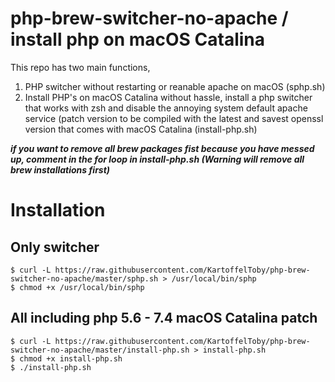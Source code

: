 # php-brew-switcher-no-apache / install php on macOS Catalina

This repo has two main functions,

1. PHP switcher without restarting or reanable apache on macOS (sphp.sh)
2. Install PHP's on macOS Catalina without hassle, install a php switcher that works with zsh and disable the annoying system default apache service (patch version to be compiled with the latest and savest openssl version that comes with macOS Catalina (install-php.sh)

***if you want to remove all brew packages fist because you have messed up, comment in the for loop in install-php.sh (Warning will remove all brew installations first)***

# Installation

## Only switcher
```
$ curl -L https://raw.githubusercontent.com/KartoffelToby/php-brew-switcher-no-apache/master/sphp.sh > /usr/local/bin/sphp
$ chmod +x /usr/local/bin/sphp
```

## All including php 5.6 - 7.4 macOS Catalina patch
```
$ curl -L https://raw.githubusercontent.com/KartoffelToby/php-brew-switcher-no-apache/master/install-php.sh > install-php.sh
$ chmod +x install-php.sh
$ ./install-php.sh
```
